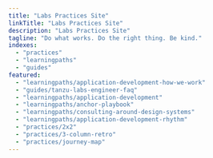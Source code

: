 ```yaml
---
title: "Labs Practices Site"
linkTitle: "Labs Practices Site"
description: "Labs Practices Site"
tagline: "Do what works. Do the right thing. Be kind."
indexes:
  - "practices"
  - "learningpaths"
  - "guides"
featured:
  - "learningpaths/application-development-how-we-work"
  - "guides/tanzu-labs-engineer-faq"
  - "learningpaths/application-development"
  - "learningpaths/anchor-playbook"
  - "learningpaths/consulting-around-design-systems"
  - "learningpaths/application-development-rhythm"
  - "practices/2x2"
  - "practices/3-column-retro"
  - "practices/journey-map"
---
```

